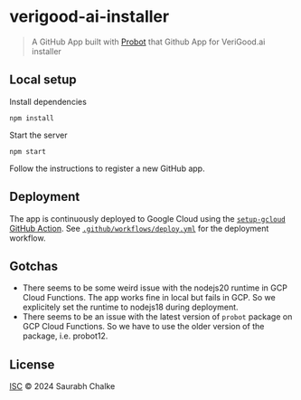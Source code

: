 # verigood-ai-installer

> A GitHub App built with [Probot](https://github.com/probot/probot) that Github App for VeriGood.ai installer

## Local setup

Install dependencies

```
npm install
```

Start the server

```
npm start
```

Follow the instructions to register a new GitHub app.

## Deployment

The app is continuously deployed to Google Cloud using the [`setup-gcloud` GitHub Action](https://github.com/google-github-actions/setup-gcloud). See [`.github/workflows/deploy.yml`](.github/workflows/deploy.yml) for the deployment workflow.

## Gotchas

- There seems to be some weird issue with the nodejs20 runtime in GCP Cloud Functions. The app works fine in local but fails in GCP. So we explicitely set the runtime to nodejs18 during deployment.
- There seems to be an issue with the latest version of `probot` package on GCP Cloud Functions. So we have to use the older version of the package, i.e. probot12.

## License

[ISC](LICENSE) © 2024 Saurabh Chalke
